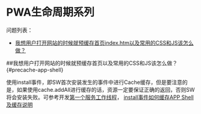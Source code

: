 # PWA生命周期系列

问题列表：
* [我想用户打开网站的时候就预缓存首页index.htm以及常用的CSS和JS该怎么做？](#precache-app-shell)


##我想用户打开网站的时候就预缓存首页以及常用的CSS和JS该怎么做？{#precache-app-shell}

使用install事件，即SW首次安装发生的事件中进行Cache缓存，但是要注意的是，如果使用cache.addAll进行缓存的话，资源一定要保证正确的返回，否则SW将会安装失败。可参考开发[第一个服务工作线程](https://developers.google.com/web/fundamentals/primers/service-workers/lifecycle#_2)， [install事件如何缓存APP Shell及缓存说明](https://developers.google.com/web/ilt/pwa/caching-files-with-service-worker#storing_resources)
